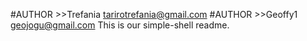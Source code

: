 #AUTHOR >>Trefania <tarirotrefania@gmail.com>
#AUTHOR >>Geoffy1 <geojogu@gmail.com>
This is our simple-shell readme.

